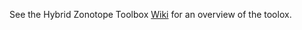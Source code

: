 See the Hybrid Zonotope Toolbox [Wiki](https://github.com/ESCL-at-UTD/Hybrid_Zonotope_Toolbox_alpha/wiki/1.-Hybrid-Zonotope-Toolbox-Home-Page) for an overview of the toolox.
